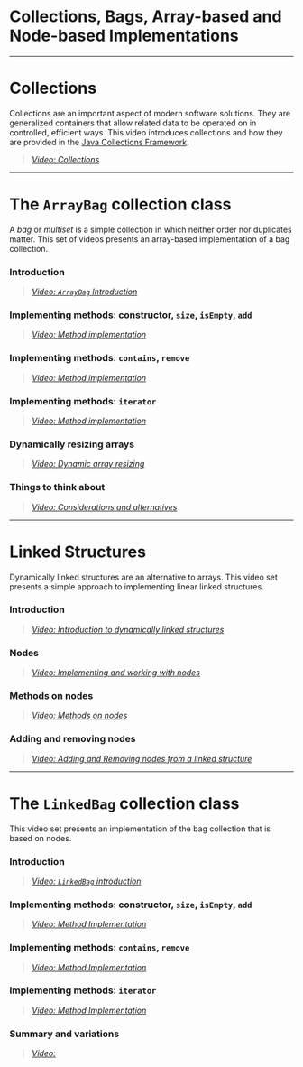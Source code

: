 
# Collections, Bags, Array-based and Node-based Implementations


---

# Collections

Collections are an important aspect of modern software solutions. They are
generalized containers that allow related data to be operated on in
controlled, efficient ways. This video introduces collections and how they are
provided in the [Java Collections Framework](https://docs.oracle.com/en/java/javase/15/docs/api/java.base/java/util/doc-files/coll-overview.html).

>[*Video: Collections*](https://auburn.hosted.panopto.com/Panopto/Pages/Viewer.aspx?id=42e1ed23-3a16-44eb-bd9a-acb801790c52)


---

# The `ArrayBag` collection class

A *bag* or *multiset* is a simple collection in which neither order nor
duplicates matter. This set of videos presents an array-based implementation
of a bag collection.

### Introduction

>[*Video: `ArrayBag` Introduction*](https://auburn.hosted.panopto.com/Panopto/Pages/Viewer.aspx?id=ccfdcf37-865d-4eae-a818-acb801790bc2)


### Implementing methods: constructor, `size`, `isEmpty`, `add`

>[*Video: Method implementation*](https://auburn.hosted.panopto.com/Panopto/Pages/Viewer.aspx?id=d084ade6-4b33-4780-8af1-acb801790bff)


### Implementing methods: `contains`, `remove`

>[*Video: Method implementation*](https://auburn.hosted.panopto.com/Panopto/Pages/Viewer.aspx?id=60b918b9-addb-44d0-acf0-acb801790cb4)


### Implementing methods: `iterator`

>[*Video: Method implementation*](https://auburn.hosted.panopto.com/Panopto/Pages/Viewer.aspx?id=4fb555e2-ea64-46d0-8ab7-acb801791776)


### Dynamically resizing arrays

>[*Video: Dynamic array resizing*](https://auburn.hosted.panopto.com/Panopto/Pages/Viewer.aspx?id=a114c4e7-c35d-457b-9925-acb801792aa8)


### Things to think about

>[*Video: Considerations and alternatives*](https://auburn.hosted.panopto.com/Panopto/Pages/Viewer.aspx?id=601be9b8-8fee-47a4-8750-acb80179383c)



---

# Linked Structures

Dynamically linked structures are an alternative to arrays. This video set
presents a simple approach to implementing linear linked structures.

### Introduction

>[*Video: Introduction to dynamically linked structures*](https://auburn.hosted.panopto.com/Panopto/Pages/Viewer.aspx?id=30c9b3a6-a85d-4b1b-8937-acb801794139)


### Nodes

>[*Video: Implementing and working with nodes*](https://auburn.hosted.panopto.com/Panopto/Pages/Viewer.aspx?id=149dce4d-b370-4e8c-8f8b-acb8017948b9)


### Methods on nodes

>[*Video: Methods on nodes*](https://auburn.hosted.panopto.com/Panopto/Pages/Viewer.aspx?id=033bb93b-bb7d-4357-926f-acb801794d23)


### Adding and removing nodes

>[*Video: Adding and Removing nodes from a linked structure*](https://auburn.hosted.panopto.com/Panopto/Pages/Viewer.aspx?id=0342ded9-6c7c-40e0-a2f2-acb801794ece)



---

# The `LinkedBag` collection class

This video set presents an implementation of the bag collection that is based
on nodes.

### Introduction

>[*Video: `LinkedBag` introduction*](https://auburn.hosted.panopto.com/Panopto/Pages/Viewer.aspx?id=b4b31b7f-b978-42c3-bca8-acb80179540c)


### Implementing methods: constructor, `size`, `isEmpty`, `add`

>[*Video: Method Implementation*](https://auburn.hosted.panopto.com/Panopto/Pages/Viewer.aspx?id=a955082e-780d-4861-9e4a-acb801796333)


### Implementing methods: `contains`, `remove`

>[*Video: Method Implementation*](https://auburn.hosted.panopto.com/Panopto/Pages/Viewer.aspx?id=710d8133-076b-4980-921c-acb801796365)


### Implementing methods: `iterator`

>[*Video: Method Implementation*](https://auburn.hosted.panopto.com/Panopto/Pages/Viewer.aspx?id=161112f3-f188-4d3a-b5da-acb801796825)


### Summary and variations

>[*Video:*](https://auburn.hosted.panopto.com/Panopto/Pages/Viewer.aspx?id=573376dd-81cc-4343-a331-acb801796b91)
